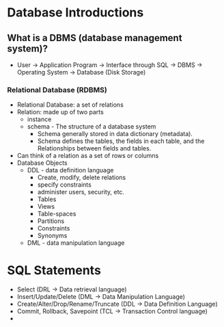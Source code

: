 # Database Introductions
## What is a DBMS (database management system)?
- User -> Application Program -> Interface through SQL -> DBMS -> Operating System -> Database (Disk Storage)
### Relational Database (RDBMS)
- Relational Database: a set of relations
- Relation: made up of two parts
	- instance
	- schema - The structure of a database system
		- Schema generally stored in data dictionary (metadata). 
		- Schema defines the tables, the fields in each table, and the Relationships between fields and tables.
- Can think of a relation as a set of rows or columns
- Database Objects
	- DDL - data definition language
		- Create, modify, delete relations
		- specify constraints
		- administer users, security, etc.
		- Tables
		- Views
		- Table-spaces
		- Partitions
		- Constraints
		- Synonyms
	- DML - data manipulation language
# SQL Statements
- Select (DRL -> Data retrieval language)
- Insert/Update/Delete (DML -> Data Manipulation Language)
- Create/Alter/Drop/Rename/Truncate (DDL -> Data Definition Language)
- Commit, Rollback, Savepoint (TCL -> Transaction Control language)
- 